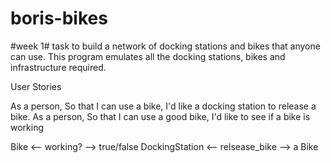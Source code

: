 # boris-bikes


#week 1#
task to build a network of docking stations and bikes that anyone can use. This program emulates all the docking stations, bikes and infrastructure required.

User Stories 

As a person,
So that I can use a bike,
I'd like a docking station to release a bike.
As a person,
So that I can use a good bike,
I'd like to see if a bike is working



Bike <-- working? --> true/false
DockingStation <-- relsease_bike --> a Bike
